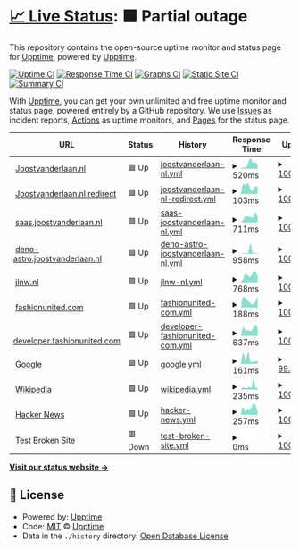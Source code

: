 # [📈 Live Status](https://demo.upptime.js.org): <!--live status--> **🟧 Partial outage**

This repository contains the open-source uptime monitor and status page for [Upptime](https://upptime.js.org), powered by [Upptime](https://github.com/upptime/upptime).

[![Uptime CI](https://github.com/javdl/status.joostvanderlaan.nl/workflows/Uptime%20CI/badge.svg)](https://github.com/javdl/status.joostvanderlaan.nl/actions?query=workflow%3A%22Uptime+CI%22)
[![Response Time CI](https://github.com/javdl/status.joostvanderlaan.nl/workflows/Response%20Time%20CI/badge.svg)](https://github.com/javdl/status.joostvanderlaan.nl/actions?query=workflow%3A%22Response+Time+CI%22)
[![Graphs CI](https://github.com/javdl/status.joostvanderlaan.nl/workflows/Graphs%20CI/badge.svg)](https://github.com/javdl/status.joostvanderlaan.nl/actions?query=workflow%3A%22Graphs+CI%22)
[![Static Site CI](https://github.com/javdl/status.joostvanderlaan.nl/workflows/Static%20Site%20CI/badge.svg)](https://github.com/javdl/status.joostvanderlaan.nl/actions?query=workflow%3A%22Static+Site+CI%22)
[![Summary CI](https://github.com/javdl/status.joostvanderlaan.nl/workflows/Summary%20CI/badge.svg)](https://github.com/javdl/status.joostvanderlaan.nl/actions?query=workflow%3A%22Summary+CI%22)

With [Upptime](https://upptime.js.org), you can get your own unlimited and free uptime monitor and status page, powered entirely by a GitHub repository. We use [Issues](https://github.com/upptime/upptime/issues) as incident reports, [Actions](https://github.com/javdl/status.joostvanderlaan.nl/actions) as uptime monitors, and [Pages](https://demo.upptime.js.org) for the status page.

<!--start: status pages-->
<!-- This summary is generated by Upptime (https://github.com/upptime/upptime) -->
<!-- Do not edit this manually, your changes will be overwritten -->
<!-- prettier-ignore -->
| URL | Status | History | Response Time | Uptime |
| --- | ------ | ------- | ------------- | ------ |
| <img alt="" src="https://icons.duckduckgo.com/ip3/www.joostvanderlaan.nl.ico" height="13"> [Joostvanderlaan.nl](https://www.joostvanderlaan.nl) | 🟩 Up | [joostvanderlaan-nl.yml](https://github.com/javdl/status.joostvanderlaan.nl/commits/HEAD/history/joostvanderlaan-nl.yml) | <details><summary><img alt="Response time graph" src="./graphs/joostvanderlaan-nl/response-time-week.png" height="20"> 520ms</summary><br><a href="https://status.joostvanderlaan.nl/history/joostvanderlaan-nl"><img alt="Response time 519" src="https://img.shields.io/endpoint?url=https%3A%2F%2Fraw.githubusercontent.com%2Fjavdl%2Fstatus.joostvanderlaan.nl%2FHEAD%2Fapi%2Fjoostvanderlaan-nl%2Fresponse-time.json"></a><br><a href="https://status.joostvanderlaan.nl/history/joostvanderlaan-nl"><img alt="24-hour response time 435" src="https://img.shields.io/endpoint?url=https%3A%2F%2Fraw.githubusercontent.com%2Fjavdl%2Fstatus.joostvanderlaan.nl%2FHEAD%2Fapi%2Fjoostvanderlaan-nl%2Fresponse-time-day.json"></a><br><a href="https://status.joostvanderlaan.nl/history/joostvanderlaan-nl"><img alt="7-day response time 520" src="https://img.shields.io/endpoint?url=https%3A%2F%2Fraw.githubusercontent.com%2Fjavdl%2Fstatus.joostvanderlaan.nl%2FHEAD%2Fapi%2Fjoostvanderlaan-nl%2Fresponse-time-week.json"></a><br><a href="https://status.joostvanderlaan.nl/history/joostvanderlaan-nl"><img alt="30-day response time 519" src="https://img.shields.io/endpoint?url=https%3A%2F%2Fraw.githubusercontent.com%2Fjavdl%2Fstatus.joostvanderlaan.nl%2FHEAD%2Fapi%2Fjoostvanderlaan-nl%2Fresponse-time-month.json"></a><br><a href="https://status.joostvanderlaan.nl/history/joostvanderlaan-nl"><img alt="1-year response time 519" src="https://img.shields.io/endpoint?url=https%3A%2F%2Fraw.githubusercontent.com%2Fjavdl%2Fstatus.joostvanderlaan.nl%2FHEAD%2Fapi%2Fjoostvanderlaan-nl%2Fresponse-time-year.json"></a></details> | <details><summary><a href="https://status.joostvanderlaan.nl/history/joostvanderlaan-nl">100.00%</a></summary><a href="https://status.joostvanderlaan.nl/history/joostvanderlaan-nl"><img alt="All-time uptime 100.00%" src="https://img.shields.io/endpoint?url=https%3A%2F%2Fraw.githubusercontent.com%2Fjavdl%2Fstatus.joostvanderlaan.nl%2FHEAD%2Fapi%2Fjoostvanderlaan-nl%2Fuptime.json"></a><br><a href="https://status.joostvanderlaan.nl/history/joostvanderlaan-nl"><img alt="24-hour uptime 100.00%" src="https://img.shields.io/endpoint?url=https%3A%2F%2Fraw.githubusercontent.com%2Fjavdl%2Fstatus.joostvanderlaan.nl%2FHEAD%2Fapi%2Fjoostvanderlaan-nl%2Fuptime-day.json"></a><br><a href="https://status.joostvanderlaan.nl/history/joostvanderlaan-nl"><img alt="7-day uptime 100.00%" src="https://img.shields.io/endpoint?url=https%3A%2F%2Fraw.githubusercontent.com%2Fjavdl%2Fstatus.joostvanderlaan.nl%2FHEAD%2Fapi%2Fjoostvanderlaan-nl%2Fuptime-week.json"></a><br><a href="https://status.joostvanderlaan.nl/history/joostvanderlaan-nl"><img alt="30-day uptime 100.00%" src="https://img.shields.io/endpoint?url=https%3A%2F%2Fraw.githubusercontent.com%2Fjavdl%2Fstatus.joostvanderlaan.nl%2FHEAD%2Fapi%2Fjoostvanderlaan-nl%2Fuptime-month.json"></a><br><a href="https://status.joostvanderlaan.nl/history/joostvanderlaan-nl"><img alt="1-year uptime 100.00%" src="https://img.shields.io/endpoint?url=https%3A%2F%2Fraw.githubusercontent.com%2Fjavdl%2Fstatus.joostvanderlaan.nl%2FHEAD%2Fapi%2Fjoostvanderlaan-nl%2Fuptime-year.json"></a></details>
| <img alt="" src="https://icons.duckduckgo.com/ip3/joostvanderlaan.nl.ico" height="13"> [Joostvanderlaan.nl redirect](https://joostvanderlaan.nl) | 🟩 Up | [joostvanderlaan-nl-redirect.yml](https://github.com/javdl/status.joostvanderlaan.nl/commits/HEAD/history/joostvanderlaan-nl-redirect.yml) | <details><summary><img alt="Response time graph" src="./graphs/joostvanderlaan-nl-redirect/response-time-week.png" height="20"> 103ms</summary><br><a href="https://status.joostvanderlaan.nl/history/joostvanderlaan-nl-redirect"><img alt="Response time 131" src="https://img.shields.io/endpoint?url=https%3A%2F%2Fraw.githubusercontent.com%2Fjavdl%2Fstatus.joostvanderlaan.nl%2FHEAD%2Fapi%2Fjoostvanderlaan-nl-redirect%2Fresponse-time.json"></a><br><a href="https://status.joostvanderlaan.nl/history/joostvanderlaan-nl-redirect"><img alt="24-hour response time 90" src="https://img.shields.io/endpoint?url=https%3A%2F%2Fraw.githubusercontent.com%2Fjavdl%2Fstatus.joostvanderlaan.nl%2FHEAD%2Fapi%2Fjoostvanderlaan-nl-redirect%2Fresponse-time-day.json"></a><br><a href="https://status.joostvanderlaan.nl/history/joostvanderlaan-nl-redirect"><img alt="7-day response time 103" src="https://img.shields.io/endpoint?url=https%3A%2F%2Fraw.githubusercontent.com%2Fjavdl%2Fstatus.joostvanderlaan.nl%2FHEAD%2Fapi%2Fjoostvanderlaan-nl-redirect%2Fresponse-time-week.json"></a><br><a href="https://status.joostvanderlaan.nl/history/joostvanderlaan-nl-redirect"><img alt="30-day response time 131" src="https://img.shields.io/endpoint?url=https%3A%2F%2Fraw.githubusercontent.com%2Fjavdl%2Fstatus.joostvanderlaan.nl%2FHEAD%2Fapi%2Fjoostvanderlaan-nl-redirect%2Fresponse-time-month.json"></a><br><a href="https://status.joostvanderlaan.nl/history/joostvanderlaan-nl-redirect"><img alt="1-year response time 131" src="https://img.shields.io/endpoint?url=https%3A%2F%2Fraw.githubusercontent.com%2Fjavdl%2Fstatus.joostvanderlaan.nl%2FHEAD%2Fapi%2Fjoostvanderlaan-nl-redirect%2Fresponse-time-year.json"></a></details> | <details><summary><a href="https://status.joostvanderlaan.nl/history/joostvanderlaan-nl-redirect">100.00%</a></summary><a href="https://status.joostvanderlaan.nl/history/joostvanderlaan-nl-redirect"><img alt="All-time uptime 100.00%" src="https://img.shields.io/endpoint?url=https%3A%2F%2Fraw.githubusercontent.com%2Fjavdl%2Fstatus.joostvanderlaan.nl%2FHEAD%2Fapi%2Fjoostvanderlaan-nl-redirect%2Fuptime.json"></a><br><a href="https://status.joostvanderlaan.nl/history/joostvanderlaan-nl-redirect"><img alt="24-hour uptime 100.00%" src="https://img.shields.io/endpoint?url=https%3A%2F%2Fraw.githubusercontent.com%2Fjavdl%2Fstatus.joostvanderlaan.nl%2FHEAD%2Fapi%2Fjoostvanderlaan-nl-redirect%2Fuptime-day.json"></a><br><a href="https://status.joostvanderlaan.nl/history/joostvanderlaan-nl-redirect"><img alt="7-day uptime 100.00%" src="https://img.shields.io/endpoint?url=https%3A%2F%2Fraw.githubusercontent.com%2Fjavdl%2Fstatus.joostvanderlaan.nl%2FHEAD%2Fapi%2Fjoostvanderlaan-nl-redirect%2Fuptime-week.json"></a><br><a href="https://status.joostvanderlaan.nl/history/joostvanderlaan-nl-redirect"><img alt="30-day uptime 100.00%" src="https://img.shields.io/endpoint?url=https%3A%2F%2Fraw.githubusercontent.com%2Fjavdl%2Fstatus.joostvanderlaan.nl%2FHEAD%2Fapi%2Fjoostvanderlaan-nl-redirect%2Fuptime-month.json"></a><br><a href="https://status.joostvanderlaan.nl/history/joostvanderlaan-nl-redirect"><img alt="1-year uptime 100.00%" src="https://img.shields.io/endpoint?url=https%3A%2F%2Fraw.githubusercontent.com%2Fjavdl%2Fstatus.joostvanderlaan.nl%2FHEAD%2Fapi%2Fjoostvanderlaan-nl-redirect%2Fuptime-year.json"></a></details>
| <img alt="" src="https://icons.duckduckgo.com/ip3/saas.joostvanderlaan.nl.ico" height="13"> [saas.joostvanderlaan.nl](https://saas.joostvanderlaan.nl) | 🟩 Up | [saas-joostvanderlaan-nl.yml](https://github.com/javdl/status.joostvanderlaan.nl/commits/HEAD/history/saas-joostvanderlaan-nl.yml) | <details><summary><img alt="Response time graph" src="./graphs/saas-joostvanderlaan-nl/response-time-week.png" height="20"> 711ms</summary><br><a href="https://status.joostvanderlaan.nl/history/saas-joostvanderlaan-nl"><img alt="Response time 954" src="https://img.shields.io/endpoint?url=https%3A%2F%2Fraw.githubusercontent.com%2Fjavdl%2Fstatus.joostvanderlaan.nl%2FHEAD%2Fapi%2Fsaas-joostvanderlaan-nl%2Fresponse-time.json"></a><br><a href="https://status.joostvanderlaan.nl/history/saas-joostvanderlaan-nl"><img alt="24-hour response time 735" src="https://img.shields.io/endpoint?url=https%3A%2F%2Fraw.githubusercontent.com%2Fjavdl%2Fstatus.joostvanderlaan.nl%2FHEAD%2Fapi%2Fsaas-joostvanderlaan-nl%2Fresponse-time-day.json"></a><br><a href="https://status.joostvanderlaan.nl/history/saas-joostvanderlaan-nl"><img alt="7-day response time 711" src="https://img.shields.io/endpoint?url=https%3A%2F%2Fraw.githubusercontent.com%2Fjavdl%2Fstatus.joostvanderlaan.nl%2FHEAD%2Fapi%2Fsaas-joostvanderlaan-nl%2Fresponse-time-week.json"></a><br><a href="https://status.joostvanderlaan.nl/history/saas-joostvanderlaan-nl"><img alt="30-day response time 954" src="https://img.shields.io/endpoint?url=https%3A%2F%2Fraw.githubusercontent.com%2Fjavdl%2Fstatus.joostvanderlaan.nl%2FHEAD%2Fapi%2Fsaas-joostvanderlaan-nl%2Fresponse-time-month.json"></a><br><a href="https://status.joostvanderlaan.nl/history/saas-joostvanderlaan-nl"><img alt="1-year response time 954" src="https://img.shields.io/endpoint?url=https%3A%2F%2Fraw.githubusercontent.com%2Fjavdl%2Fstatus.joostvanderlaan.nl%2FHEAD%2Fapi%2Fsaas-joostvanderlaan-nl%2Fresponse-time-year.json"></a></details> | <details><summary><a href="https://status.joostvanderlaan.nl/history/saas-joostvanderlaan-nl">100.00%</a></summary><a href="https://status.joostvanderlaan.nl/history/saas-joostvanderlaan-nl"><img alt="All-time uptime 99.89%" src="https://img.shields.io/endpoint?url=https%3A%2F%2Fraw.githubusercontent.com%2Fjavdl%2Fstatus.joostvanderlaan.nl%2FHEAD%2Fapi%2Fsaas-joostvanderlaan-nl%2Fuptime.json"></a><br><a href="https://status.joostvanderlaan.nl/history/saas-joostvanderlaan-nl"><img alt="24-hour uptime 100.00%" src="https://img.shields.io/endpoint?url=https%3A%2F%2Fraw.githubusercontent.com%2Fjavdl%2Fstatus.joostvanderlaan.nl%2FHEAD%2Fapi%2Fsaas-joostvanderlaan-nl%2Fuptime-day.json"></a><br><a href="https://status.joostvanderlaan.nl/history/saas-joostvanderlaan-nl"><img alt="7-day uptime 100.00%" src="https://img.shields.io/endpoint?url=https%3A%2F%2Fraw.githubusercontent.com%2Fjavdl%2Fstatus.joostvanderlaan.nl%2FHEAD%2Fapi%2Fsaas-joostvanderlaan-nl%2Fuptime-week.json"></a><br><a href="https://status.joostvanderlaan.nl/history/saas-joostvanderlaan-nl"><img alt="30-day uptime 99.89%" src="https://img.shields.io/endpoint?url=https%3A%2F%2Fraw.githubusercontent.com%2Fjavdl%2Fstatus.joostvanderlaan.nl%2FHEAD%2Fapi%2Fsaas-joostvanderlaan-nl%2Fuptime-month.json"></a><br><a href="https://status.joostvanderlaan.nl/history/saas-joostvanderlaan-nl"><img alt="1-year uptime 99.89%" src="https://img.shields.io/endpoint?url=https%3A%2F%2Fraw.githubusercontent.com%2Fjavdl%2Fstatus.joostvanderlaan.nl%2FHEAD%2Fapi%2Fsaas-joostvanderlaan-nl%2Fuptime-year.json"></a></details>
| <img alt="" src="https://icons.duckduckgo.com/ip3/deno-astro.joostvanderlaan.nl.ico" height="13"> [deno-astro.joostvanderlaan.nl](https://deno-astro.joostvanderlaan.nl) | 🟩 Up | [deno-astro-joostvanderlaan-nl.yml](https://github.com/javdl/status.joostvanderlaan.nl/commits/HEAD/history/deno-astro-joostvanderlaan-nl.yml) | <details><summary><img alt="Response time graph" src="./graphs/deno-astro-joostvanderlaan-nl/response-time-week.png" height="20"> 958ms</summary><br><a href="https://status.joostvanderlaan.nl/history/deno-astro-joostvanderlaan-nl"><img alt="Response time 658" src="https://img.shields.io/endpoint?url=https%3A%2F%2Fraw.githubusercontent.com%2Fjavdl%2Fstatus.joostvanderlaan.nl%2FHEAD%2Fapi%2Fdeno-astro-joostvanderlaan-nl%2Fresponse-time.json"></a><br><a href="https://status.joostvanderlaan.nl/history/deno-astro-joostvanderlaan-nl"><img alt="24-hour response time 205" src="https://img.shields.io/endpoint?url=https%3A%2F%2Fraw.githubusercontent.com%2Fjavdl%2Fstatus.joostvanderlaan.nl%2FHEAD%2Fapi%2Fdeno-astro-joostvanderlaan-nl%2Fresponse-time-day.json"></a><br><a href="https://status.joostvanderlaan.nl/history/deno-astro-joostvanderlaan-nl"><img alt="7-day response time 958" src="https://img.shields.io/endpoint?url=https%3A%2F%2Fraw.githubusercontent.com%2Fjavdl%2Fstatus.joostvanderlaan.nl%2FHEAD%2Fapi%2Fdeno-astro-joostvanderlaan-nl%2Fresponse-time-week.json"></a><br><a href="https://status.joostvanderlaan.nl/history/deno-astro-joostvanderlaan-nl"><img alt="30-day response time 658" src="https://img.shields.io/endpoint?url=https%3A%2F%2Fraw.githubusercontent.com%2Fjavdl%2Fstatus.joostvanderlaan.nl%2FHEAD%2Fapi%2Fdeno-astro-joostvanderlaan-nl%2Fresponse-time-month.json"></a><br><a href="https://status.joostvanderlaan.nl/history/deno-astro-joostvanderlaan-nl"><img alt="1-year response time 658" src="https://img.shields.io/endpoint?url=https%3A%2F%2Fraw.githubusercontent.com%2Fjavdl%2Fstatus.joostvanderlaan.nl%2FHEAD%2Fapi%2Fdeno-astro-joostvanderlaan-nl%2Fresponse-time-year.json"></a></details> | <details><summary><a href="https://status.joostvanderlaan.nl/history/deno-astro-joostvanderlaan-nl">100.00%</a></summary><a href="https://status.joostvanderlaan.nl/history/deno-astro-joostvanderlaan-nl"><img alt="All-time uptime 100.00%" src="https://img.shields.io/endpoint?url=https%3A%2F%2Fraw.githubusercontent.com%2Fjavdl%2Fstatus.joostvanderlaan.nl%2FHEAD%2Fapi%2Fdeno-astro-joostvanderlaan-nl%2Fuptime.json"></a><br><a href="https://status.joostvanderlaan.nl/history/deno-astro-joostvanderlaan-nl"><img alt="24-hour uptime 100.00%" src="https://img.shields.io/endpoint?url=https%3A%2F%2Fraw.githubusercontent.com%2Fjavdl%2Fstatus.joostvanderlaan.nl%2FHEAD%2Fapi%2Fdeno-astro-joostvanderlaan-nl%2Fuptime-day.json"></a><br><a href="https://status.joostvanderlaan.nl/history/deno-astro-joostvanderlaan-nl"><img alt="7-day uptime 100.00%" src="https://img.shields.io/endpoint?url=https%3A%2F%2Fraw.githubusercontent.com%2Fjavdl%2Fstatus.joostvanderlaan.nl%2FHEAD%2Fapi%2Fdeno-astro-joostvanderlaan-nl%2Fuptime-week.json"></a><br><a href="https://status.joostvanderlaan.nl/history/deno-astro-joostvanderlaan-nl"><img alt="30-day uptime 100.00%" src="https://img.shields.io/endpoint?url=https%3A%2F%2Fraw.githubusercontent.com%2Fjavdl%2Fstatus.joostvanderlaan.nl%2FHEAD%2Fapi%2Fdeno-astro-joostvanderlaan-nl%2Fuptime-month.json"></a><br><a href="https://status.joostvanderlaan.nl/history/deno-astro-joostvanderlaan-nl"><img alt="1-year uptime 100.00%" src="https://img.shields.io/endpoint?url=https%3A%2F%2Fraw.githubusercontent.com%2Fjavdl%2Fstatus.joostvanderlaan.nl%2FHEAD%2Fapi%2Fdeno-astro-joostvanderlaan-nl%2Fuptime-year.json"></a></details>
| <img alt="" src="https://icons.duckduckgo.com/ip3/jlnw.nl.ico" height="13"> [jlnw.nl](https://jlnw.nl) | 🟩 Up | [jlnw-nl.yml](https://github.com/javdl/status.joostvanderlaan.nl/commits/HEAD/history/jlnw-nl.yml) | <details><summary><img alt="Response time graph" src="./graphs/jlnw-nl/response-time-week.png" height="20"> 768ms</summary><br><a href="https://status.joostvanderlaan.nl/history/jlnw-nl"><img alt="Response time 1198" src="https://img.shields.io/endpoint?url=https%3A%2F%2Fraw.githubusercontent.com%2Fjavdl%2Fstatus.joostvanderlaan.nl%2FHEAD%2Fapi%2Fjlnw-nl%2Fresponse-time.json"></a><br><a href="https://status.joostvanderlaan.nl/history/jlnw-nl"><img alt="24-hour response time 639" src="https://img.shields.io/endpoint?url=https%3A%2F%2Fraw.githubusercontent.com%2Fjavdl%2Fstatus.joostvanderlaan.nl%2FHEAD%2Fapi%2Fjlnw-nl%2Fresponse-time-day.json"></a><br><a href="https://status.joostvanderlaan.nl/history/jlnw-nl"><img alt="7-day response time 768" src="https://img.shields.io/endpoint?url=https%3A%2F%2Fraw.githubusercontent.com%2Fjavdl%2Fstatus.joostvanderlaan.nl%2FHEAD%2Fapi%2Fjlnw-nl%2Fresponse-time-week.json"></a><br><a href="https://status.joostvanderlaan.nl/history/jlnw-nl"><img alt="30-day response time 1198" src="https://img.shields.io/endpoint?url=https%3A%2F%2Fraw.githubusercontent.com%2Fjavdl%2Fstatus.joostvanderlaan.nl%2FHEAD%2Fapi%2Fjlnw-nl%2Fresponse-time-month.json"></a><br><a href="https://status.joostvanderlaan.nl/history/jlnw-nl"><img alt="1-year response time 1198" src="https://img.shields.io/endpoint?url=https%3A%2F%2Fraw.githubusercontent.com%2Fjavdl%2Fstatus.joostvanderlaan.nl%2FHEAD%2Fapi%2Fjlnw-nl%2Fresponse-time-year.json"></a></details> | <details><summary><a href="https://status.joostvanderlaan.nl/history/jlnw-nl">100.00%</a></summary><a href="https://status.joostvanderlaan.nl/history/jlnw-nl"><img alt="All-time uptime 100.00%" src="https://img.shields.io/endpoint?url=https%3A%2F%2Fraw.githubusercontent.com%2Fjavdl%2Fstatus.joostvanderlaan.nl%2FHEAD%2Fapi%2Fjlnw-nl%2Fuptime.json"></a><br><a href="https://status.joostvanderlaan.nl/history/jlnw-nl"><img alt="24-hour uptime 100.00%" src="https://img.shields.io/endpoint?url=https%3A%2F%2Fraw.githubusercontent.com%2Fjavdl%2Fstatus.joostvanderlaan.nl%2FHEAD%2Fapi%2Fjlnw-nl%2Fuptime-day.json"></a><br><a href="https://status.joostvanderlaan.nl/history/jlnw-nl"><img alt="7-day uptime 100.00%" src="https://img.shields.io/endpoint?url=https%3A%2F%2Fraw.githubusercontent.com%2Fjavdl%2Fstatus.joostvanderlaan.nl%2FHEAD%2Fapi%2Fjlnw-nl%2Fuptime-week.json"></a><br><a href="https://status.joostvanderlaan.nl/history/jlnw-nl"><img alt="30-day uptime 100.00%" src="https://img.shields.io/endpoint?url=https%3A%2F%2Fraw.githubusercontent.com%2Fjavdl%2Fstatus.joostvanderlaan.nl%2FHEAD%2Fapi%2Fjlnw-nl%2Fuptime-month.json"></a><br><a href="https://status.joostvanderlaan.nl/history/jlnw-nl"><img alt="1-year uptime 100.00%" src="https://img.shields.io/endpoint?url=https%3A%2F%2Fraw.githubusercontent.com%2Fjavdl%2Fstatus.joostvanderlaan.nl%2FHEAD%2Fapi%2Fjlnw-nl%2Fuptime-year.json"></a></details>
| <img alt="" src="https://icons.duckduckgo.com/ip3/fashionunited.com.ico" height="13"> [fashionunited.com](https://fashionunited.com) | 🟩 Up | [fashionunited-com.yml](https://github.com/javdl/status.joostvanderlaan.nl/commits/HEAD/history/fashionunited-com.yml) | <details><summary><img alt="Response time graph" src="./graphs/fashionunited-com/response-time-week.png" height="20"> 188ms</summary><br><a href="https://status.joostvanderlaan.nl/history/fashionunited-com"><img alt="Response time 198" src="https://img.shields.io/endpoint?url=https%3A%2F%2Fraw.githubusercontent.com%2Fjavdl%2Fstatus.joostvanderlaan.nl%2FHEAD%2Fapi%2Ffashionunited-com%2Fresponse-time.json"></a><br><a href="https://status.joostvanderlaan.nl/history/fashionunited-com"><img alt="24-hour response time 298" src="https://img.shields.io/endpoint?url=https%3A%2F%2Fraw.githubusercontent.com%2Fjavdl%2Fstatus.joostvanderlaan.nl%2FHEAD%2Fapi%2Ffashionunited-com%2Fresponse-time-day.json"></a><br><a href="https://status.joostvanderlaan.nl/history/fashionunited-com"><img alt="7-day response time 188" src="https://img.shields.io/endpoint?url=https%3A%2F%2Fraw.githubusercontent.com%2Fjavdl%2Fstatus.joostvanderlaan.nl%2FHEAD%2Fapi%2Ffashionunited-com%2Fresponse-time-week.json"></a><br><a href="https://status.joostvanderlaan.nl/history/fashionunited-com"><img alt="30-day response time 198" src="https://img.shields.io/endpoint?url=https%3A%2F%2Fraw.githubusercontent.com%2Fjavdl%2Fstatus.joostvanderlaan.nl%2FHEAD%2Fapi%2Ffashionunited-com%2Fresponse-time-month.json"></a><br><a href="https://status.joostvanderlaan.nl/history/fashionunited-com"><img alt="1-year response time 198" src="https://img.shields.io/endpoint?url=https%3A%2F%2Fraw.githubusercontent.com%2Fjavdl%2Fstatus.joostvanderlaan.nl%2FHEAD%2Fapi%2Ffashionunited-com%2Fresponse-time-year.json"></a></details> | <details><summary><a href="https://status.joostvanderlaan.nl/history/fashionunited-com">100.00%</a></summary><a href="https://status.joostvanderlaan.nl/history/fashionunited-com"><img alt="All-time uptime 100.00%" src="https://img.shields.io/endpoint?url=https%3A%2F%2Fraw.githubusercontent.com%2Fjavdl%2Fstatus.joostvanderlaan.nl%2FHEAD%2Fapi%2Ffashionunited-com%2Fuptime.json"></a><br><a href="https://status.joostvanderlaan.nl/history/fashionunited-com"><img alt="24-hour uptime 100.00%" src="https://img.shields.io/endpoint?url=https%3A%2F%2Fraw.githubusercontent.com%2Fjavdl%2Fstatus.joostvanderlaan.nl%2FHEAD%2Fapi%2Ffashionunited-com%2Fuptime-day.json"></a><br><a href="https://status.joostvanderlaan.nl/history/fashionunited-com"><img alt="7-day uptime 100.00%" src="https://img.shields.io/endpoint?url=https%3A%2F%2Fraw.githubusercontent.com%2Fjavdl%2Fstatus.joostvanderlaan.nl%2FHEAD%2Fapi%2Ffashionunited-com%2Fuptime-week.json"></a><br><a href="https://status.joostvanderlaan.nl/history/fashionunited-com"><img alt="30-day uptime 100.00%" src="https://img.shields.io/endpoint?url=https%3A%2F%2Fraw.githubusercontent.com%2Fjavdl%2Fstatus.joostvanderlaan.nl%2FHEAD%2Fapi%2Ffashionunited-com%2Fuptime-month.json"></a><br><a href="https://status.joostvanderlaan.nl/history/fashionunited-com"><img alt="1-year uptime 100.00%" src="https://img.shields.io/endpoint?url=https%3A%2F%2Fraw.githubusercontent.com%2Fjavdl%2Fstatus.joostvanderlaan.nl%2FHEAD%2Fapi%2Ffashionunited-com%2Fuptime-year.json"></a></details>
| <img alt="" src="https://icons.duckduckgo.com/ip3/developer.fashionunited.com.ico" height="13"> [developer.fashionunited.com](https://developer.fashionunited.com) | 🟩 Up | [developer-fashionunited-com.yml](https://github.com/javdl/status.joostvanderlaan.nl/commits/HEAD/history/developer-fashionunited-com.yml) | <details><summary><img alt="Response time graph" src="./graphs/developer-fashionunited-com/response-time-week.png" height="20"> 637ms</summary><br><a href="https://status.joostvanderlaan.nl/history/developer-fashionunited-com"><img alt="Response time 728" src="https://img.shields.io/endpoint?url=https%3A%2F%2Fraw.githubusercontent.com%2Fjavdl%2Fstatus.joostvanderlaan.nl%2FHEAD%2Fapi%2Fdeveloper-fashionunited-com%2Fresponse-time.json"></a><br><a href="https://status.joostvanderlaan.nl/history/developer-fashionunited-com"><img alt="24-hour response time 669" src="https://img.shields.io/endpoint?url=https%3A%2F%2Fraw.githubusercontent.com%2Fjavdl%2Fstatus.joostvanderlaan.nl%2FHEAD%2Fapi%2Fdeveloper-fashionunited-com%2Fresponse-time-day.json"></a><br><a href="https://status.joostvanderlaan.nl/history/developer-fashionunited-com"><img alt="7-day response time 637" src="https://img.shields.io/endpoint?url=https%3A%2F%2Fraw.githubusercontent.com%2Fjavdl%2Fstatus.joostvanderlaan.nl%2FHEAD%2Fapi%2Fdeveloper-fashionunited-com%2Fresponse-time-week.json"></a><br><a href="https://status.joostvanderlaan.nl/history/developer-fashionunited-com"><img alt="30-day response time 728" src="https://img.shields.io/endpoint?url=https%3A%2F%2Fraw.githubusercontent.com%2Fjavdl%2Fstatus.joostvanderlaan.nl%2FHEAD%2Fapi%2Fdeveloper-fashionunited-com%2Fresponse-time-month.json"></a><br><a href="https://status.joostvanderlaan.nl/history/developer-fashionunited-com"><img alt="1-year response time 728" src="https://img.shields.io/endpoint?url=https%3A%2F%2Fraw.githubusercontent.com%2Fjavdl%2Fstatus.joostvanderlaan.nl%2FHEAD%2Fapi%2Fdeveloper-fashionunited-com%2Fresponse-time-year.json"></a></details> | <details><summary><a href="https://status.joostvanderlaan.nl/history/developer-fashionunited-com">100.00%</a></summary><a href="https://status.joostvanderlaan.nl/history/developer-fashionunited-com"><img alt="All-time uptime 83.73%" src="https://img.shields.io/endpoint?url=https%3A%2F%2Fraw.githubusercontent.com%2Fjavdl%2Fstatus.joostvanderlaan.nl%2FHEAD%2Fapi%2Fdeveloper-fashionunited-com%2Fuptime.json"></a><br><a href="https://status.joostvanderlaan.nl/history/developer-fashionunited-com"><img alt="24-hour uptime 100.00%" src="https://img.shields.io/endpoint?url=https%3A%2F%2Fraw.githubusercontent.com%2Fjavdl%2Fstatus.joostvanderlaan.nl%2FHEAD%2Fapi%2Fdeveloper-fashionunited-com%2Fuptime-day.json"></a><br><a href="https://status.joostvanderlaan.nl/history/developer-fashionunited-com"><img alt="7-day uptime 100.00%" src="https://img.shields.io/endpoint?url=https%3A%2F%2Fraw.githubusercontent.com%2Fjavdl%2Fstatus.joostvanderlaan.nl%2FHEAD%2Fapi%2Fdeveloper-fashionunited-com%2Fuptime-week.json"></a><br><a href="https://status.joostvanderlaan.nl/history/developer-fashionunited-com"><img alt="30-day uptime 83.73%" src="https://img.shields.io/endpoint?url=https%3A%2F%2Fraw.githubusercontent.com%2Fjavdl%2Fstatus.joostvanderlaan.nl%2FHEAD%2Fapi%2Fdeveloper-fashionunited-com%2Fuptime-month.json"></a><br><a href="https://status.joostvanderlaan.nl/history/developer-fashionunited-com"><img alt="1-year uptime 83.73%" src="https://img.shields.io/endpoint?url=https%3A%2F%2Fraw.githubusercontent.com%2Fjavdl%2Fstatus.joostvanderlaan.nl%2FHEAD%2Fapi%2Fdeveloper-fashionunited-com%2Fuptime-year.json"></a></details>
| <img alt="" src="https://icons.duckduckgo.com/ip3/www.google.com.ico" height="13"> [Google](https://www.google.com) | 🟩 Up | [google.yml](https://github.com/javdl/status.joostvanderlaan.nl/commits/HEAD/history/google.yml) | <details><summary><img alt="Response time graph" src="./graphs/google/response-time-week.png" height="20"> 161ms</summary><br><a href="https://status.joostvanderlaan.nl/history/google"><img alt="Response time 127" src="https://img.shields.io/endpoint?url=https%3A%2F%2Fraw.githubusercontent.com%2Fjavdl%2Fstatus.joostvanderlaan.nl%2FHEAD%2Fapi%2Fgoogle%2Fresponse-time.json"></a><br><a href="https://status.joostvanderlaan.nl/history/google"><img alt="24-hour response time 158" src="https://img.shields.io/endpoint?url=https%3A%2F%2Fraw.githubusercontent.com%2Fjavdl%2Fstatus.joostvanderlaan.nl%2FHEAD%2Fapi%2Fgoogle%2Fresponse-time-day.json"></a><br><a href="https://status.joostvanderlaan.nl/history/google"><img alt="7-day response time 161" src="https://img.shields.io/endpoint?url=https%3A%2F%2Fraw.githubusercontent.com%2Fjavdl%2Fstatus.joostvanderlaan.nl%2FHEAD%2Fapi%2Fgoogle%2Fresponse-time-week.json"></a><br><a href="https://status.joostvanderlaan.nl/history/google"><img alt="30-day response time 127" src="https://img.shields.io/endpoint?url=https%3A%2F%2Fraw.githubusercontent.com%2Fjavdl%2Fstatus.joostvanderlaan.nl%2FHEAD%2Fapi%2Fgoogle%2Fresponse-time-month.json"></a><br><a href="https://status.joostvanderlaan.nl/history/google"><img alt="1-year response time 127" src="https://img.shields.io/endpoint?url=https%3A%2F%2Fraw.githubusercontent.com%2Fjavdl%2Fstatus.joostvanderlaan.nl%2FHEAD%2Fapi%2Fgoogle%2Fresponse-time-year.json"></a></details> | <details><summary><a href="https://status.joostvanderlaan.nl/history/google">99.92%</a></summary><a href="https://status.joostvanderlaan.nl/history/google"><img alt="All-time uptime 100.00%" src="https://img.shields.io/endpoint?url=https%3A%2F%2Fraw.githubusercontent.com%2Fjavdl%2Fstatus.joostvanderlaan.nl%2FHEAD%2Fapi%2Fgoogle%2Fuptime.json"></a><br><a href="https://status.joostvanderlaan.nl/history/google"><img alt="24-hour uptime 99.45%" src="https://img.shields.io/endpoint?url=https%3A%2F%2Fraw.githubusercontent.com%2Fjavdl%2Fstatus.joostvanderlaan.nl%2FHEAD%2Fapi%2Fgoogle%2Fuptime-day.json"></a><br><a href="https://status.joostvanderlaan.nl/history/google"><img alt="7-day uptime 99.92%" src="https://img.shields.io/endpoint?url=https%3A%2F%2Fraw.githubusercontent.com%2Fjavdl%2Fstatus.joostvanderlaan.nl%2FHEAD%2Fapi%2Fgoogle%2Fuptime-week.json"></a><br><a href="https://status.joostvanderlaan.nl/history/google"><img alt="30-day uptime 99.98%" src="https://img.shields.io/endpoint?url=https%3A%2F%2Fraw.githubusercontent.com%2Fjavdl%2Fstatus.joostvanderlaan.nl%2FHEAD%2Fapi%2Fgoogle%2Fuptime-month.json"></a><br><a href="https://status.joostvanderlaan.nl/history/google"><img alt="1-year uptime 100.00%" src="https://img.shields.io/endpoint?url=https%3A%2F%2Fraw.githubusercontent.com%2Fjavdl%2Fstatus.joostvanderlaan.nl%2FHEAD%2Fapi%2Fgoogle%2Fuptime-year.json"></a></details>
| <img alt="" src="https://icons.duckduckgo.com/ip3/en.wikipedia.org.ico" height="13"> [Wikipedia](https://en.wikipedia.org) | 🟩 Up | [wikipedia.yml](https://github.com/javdl/status.joostvanderlaan.nl/commits/HEAD/history/wikipedia.yml) | <details><summary><img alt="Response time graph" src="./graphs/wikipedia/response-time-week.png" height="20"> 235ms</summary><br><a href="https://status.joostvanderlaan.nl/history/wikipedia"><img alt="Response time 198" src="https://img.shields.io/endpoint?url=https%3A%2F%2Fraw.githubusercontent.com%2Fjavdl%2Fstatus.joostvanderlaan.nl%2FHEAD%2Fapi%2Fwikipedia%2Fresponse-time.json"></a><br><a href="https://status.joostvanderlaan.nl/history/wikipedia"><img alt="24-hour response time 123" src="https://img.shields.io/endpoint?url=https%3A%2F%2Fraw.githubusercontent.com%2Fjavdl%2Fstatus.joostvanderlaan.nl%2FHEAD%2Fapi%2Fwikipedia%2Fresponse-time-day.json"></a><br><a href="https://status.joostvanderlaan.nl/history/wikipedia"><img alt="7-day response time 235" src="https://img.shields.io/endpoint?url=https%3A%2F%2Fraw.githubusercontent.com%2Fjavdl%2Fstatus.joostvanderlaan.nl%2FHEAD%2Fapi%2Fwikipedia%2Fresponse-time-week.json"></a><br><a href="https://status.joostvanderlaan.nl/history/wikipedia"><img alt="30-day response time 198" src="https://img.shields.io/endpoint?url=https%3A%2F%2Fraw.githubusercontent.com%2Fjavdl%2Fstatus.joostvanderlaan.nl%2FHEAD%2Fapi%2Fwikipedia%2Fresponse-time-month.json"></a><br><a href="https://status.joostvanderlaan.nl/history/wikipedia"><img alt="1-year response time 198" src="https://img.shields.io/endpoint?url=https%3A%2F%2Fraw.githubusercontent.com%2Fjavdl%2Fstatus.joostvanderlaan.nl%2FHEAD%2Fapi%2Fwikipedia%2Fresponse-time-year.json"></a></details> | <details><summary><a href="https://status.joostvanderlaan.nl/history/wikipedia">100.00%</a></summary><a href="https://status.joostvanderlaan.nl/history/wikipedia"><img alt="All-time uptime 100.00%" src="https://img.shields.io/endpoint?url=https%3A%2F%2Fraw.githubusercontent.com%2Fjavdl%2Fstatus.joostvanderlaan.nl%2FHEAD%2Fapi%2Fwikipedia%2Fuptime.json"></a><br><a href="https://status.joostvanderlaan.nl/history/wikipedia"><img alt="24-hour uptime 100.00%" src="https://img.shields.io/endpoint?url=https%3A%2F%2Fraw.githubusercontent.com%2Fjavdl%2Fstatus.joostvanderlaan.nl%2FHEAD%2Fapi%2Fwikipedia%2Fuptime-day.json"></a><br><a href="https://status.joostvanderlaan.nl/history/wikipedia"><img alt="7-day uptime 100.00%" src="https://img.shields.io/endpoint?url=https%3A%2F%2Fraw.githubusercontent.com%2Fjavdl%2Fstatus.joostvanderlaan.nl%2FHEAD%2Fapi%2Fwikipedia%2Fuptime-week.json"></a><br><a href="https://status.joostvanderlaan.nl/history/wikipedia"><img alt="30-day uptime 100.00%" src="https://img.shields.io/endpoint?url=https%3A%2F%2Fraw.githubusercontent.com%2Fjavdl%2Fstatus.joostvanderlaan.nl%2FHEAD%2Fapi%2Fwikipedia%2Fuptime-month.json"></a><br><a href="https://status.joostvanderlaan.nl/history/wikipedia"><img alt="1-year uptime 100.00%" src="https://img.shields.io/endpoint?url=https%3A%2F%2Fraw.githubusercontent.com%2Fjavdl%2Fstatus.joostvanderlaan.nl%2FHEAD%2Fapi%2Fwikipedia%2Fuptime-year.json"></a></details>
| <img alt="" src="https://icons.duckduckgo.com/ip3/news.ycombinator.com.ico" height="13"> [Hacker News](https://news.ycombinator.com) | 🟩 Up | [hacker-news.yml](https://github.com/javdl/status.joostvanderlaan.nl/commits/HEAD/history/hacker-news.yml) | <details><summary><img alt="Response time graph" src="./graphs/hacker-news/response-time-week.png" height="20"> 257ms</summary><br><a href="https://status.joostvanderlaan.nl/history/hacker-news"><img alt="Response time 294" src="https://img.shields.io/endpoint?url=https%3A%2F%2Fraw.githubusercontent.com%2Fjavdl%2Fstatus.joostvanderlaan.nl%2FHEAD%2Fapi%2Fhacker-news%2Fresponse-time.json"></a><br><a href="https://status.joostvanderlaan.nl/history/hacker-news"><img alt="24-hour response time 111" src="https://img.shields.io/endpoint?url=https%3A%2F%2Fraw.githubusercontent.com%2Fjavdl%2Fstatus.joostvanderlaan.nl%2FHEAD%2Fapi%2Fhacker-news%2Fresponse-time-day.json"></a><br><a href="https://status.joostvanderlaan.nl/history/hacker-news"><img alt="7-day response time 257" src="https://img.shields.io/endpoint?url=https%3A%2F%2Fraw.githubusercontent.com%2Fjavdl%2Fstatus.joostvanderlaan.nl%2FHEAD%2Fapi%2Fhacker-news%2Fresponse-time-week.json"></a><br><a href="https://status.joostvanderlaan.nl/history/hacker-news"><img alt="30-day response time 294" src="https://img.shields.io/endpoint?url=https%3A%2F%2Fraw.githubusercontent.com%2Fjavdl%2Fstatus.joostvanderlaan.nl%2FHEAD%2Fapi%2Fhacker-news%2Fresponse-time-month.json"></a><br><a href="https://status.joostvanderlaan.nl/history/hacker-news"><img alt="1-year response time 294" src="https://img.shields.io/endpoint?url=https%3A%2F%2Fraw.githubusercontent.com%2Fjavdl%2Fstatus.joostvanderlaan.nl%2FHEAD%2Fapi%2Fhacker-news%2Fresponse-time-year.json"></a></details> | <details><summary><a href="https://status.joostvanderlaan.nl/history/hacker-news">100.00%</a></summary><a href="https://status.joostvanderlaan.nl/history/hacker-news"><img alt="All-time uptime 100.00%" src="https://img.shields.io/endpoint?url=https%3A%2F%2Fraw.githubusercontent.com%2Fjavdl%2Fstatus.joostvanderlaan.nl%2FHEAD%2Fapi%2Fhacker-news%2Fuptime.json"></a><br><a href="https://status.joostvanderlaan.nl/history/hacker-news"><img alt="24-hour uptime 100.00%" src="https://img.shields.io/endpoint?url=https%3A%2F%2Fraw.githubusercontent.com%2Fjavdl%2Fstatus.joostvanderlaan.nl%2FHEAD%2Fapi%2Fhacker-news%2Fuptime-day.json"></a><br><a href="https://status.joostvanderlaan.nl/history/hacker-news"><img alt="7-day uptime 100.00%" src="https://img.shields.io/endpoint?url=https%3A%2F%2Fraw.githubusercontent.com%2Fjavdl%2Fstatus.joostvanderlaan.nl%2FHEAD%2Fapi%2Fhacker-news%2Fuptime-week.json"></a><br><a href="https://status.joostvanderlaan.nl/history/hacker-news"><img alt="30-day uptime 100.00%" src="https://img.shields.io/endpoint?url=https%3A%2F%2Fraw.githubusercontent.com%2Fjavdl%2Fstatus.joostvanderlaan.nl%2FHEAD%2Fapi%2Fhacker-news%2Fuptime-month.json"></a><br><a href="https://status.joostvanderlaan.nl/history/hacker-news"><img alt="1-year uptime 100.00%" src="https://img.shields.io/endpoint?url=https%3A%2F%2Fraw.githubusercontent.com%2Fjavdl%2Fstatus.joostvanderlaan.nl%2FHEAD%2Fapi%2Fhacker-news%2Fuptime-year.json"></a></details>
| <img alt="" src="https://icons.duckduckgo.com/ip3/thissitedoesnotexist.koj.co.ico" height="13"> [Test Broken Site](https://thissitedoesnotexist.koj.co) | 🟥 Down | [test-broken-site.yml](https://github.com/javdl/status.joostvanderlaan.nl/commits/HEAD/history/test-broken-site.yml) | <details><summary><img alt="Response time graph" src="./graphs/test-broken-site/response-time-week.png" height="20"> 0ms</summary><br><a href="https://status.joostvanderlaan.nl/history/test-broken-site"><img alt="Response time 0" src="https://img.shields.io/endpoint?url=https%3A%2F%2Fraw.githubusercontent.com%2Fjavdl%2Fstatus.joostvanderlaan.nl%2FHEAD%2Fapi%2Ftest-broken-site%2Fresponse-time.json"></a><br><a href="https://status.joostvanderlaan.nl/history/test-broken-site"><img alt="24-hour response time 0" src="https://img.shields.io/endpoint?url=https%3A%2F%2Fraw.githubusercontent.com%2Fjavdl%2Fstatus.joostvanderlaan.nl%2FHEAD%2Fapi%2Ftest-broken-site%2Fresponse-time-day.json"></a><br><a href="https://status.joostvanderlaan.nl/history/test-broken-site"><img alt="7-day response time 0" src="https://img.shields.io/endpoint?url=https%3A%2F%2Fraw.githubusercontent.com%2Fjavdl%2Fstatus.joostvanderlaan.nl%2FHEAD%2Fapi%2Ftest-broken-site%2Fresponse-time-week.json"></a><br><a href="https://status.joostvanderlaan.nl/history/test-broken-site"><img alt="30-day response time 0" src="https://img.shields.io/endpoint?url=https%3A%2F%2Fraw.githubusercontent.com%2Fjavdl%2Fstatus.joostvanderlaan.nl%2FHEAD%2Fapi%2Ftest-broken-site%2Fresponse-time-month.json"></a><br><a href="https://status.joostvanderlaan.nl/history/test-broken-site"><img alt="1-year response time 0" src="https://img.shields.io/endpoint?url=https%3A%2F%2Fraw.githubusercontent.com%2Fjavdl%2Fstatus.joostvanderlaan.nl%2FHEAD%2Fapi%2Ftest-broken-site%2Fresponse-time-year.json"></a></details> | <details><summary><a href="https://status.joostvanderlaan.nl/history/test-broken-site">100.00%</a></summary><a href="https://status.joostvanderlaan.nl/history/test-broken-site"><img alt="All-time uptime 100.00%" src="https://img.shields.io/endpoint?url=https%3A%2F%2Fraw.githubusercontent.com%2Fjavdl%2Fstatus.joostvanderlaan.nl%2FHEAD%2Fapi%2Ftest-broken-site%2Fuptime.json"></a><br><a href="https://status.joostvanderlaan.nl/history/test-broken-site"><img alt="24-hour uptime 100.00%" src="https://img.shields.io/endpoint?url=https%3A%2F%2Fraw.githubusercontent.com%2Fjavdl%2Fstatus.joostvanderlaan.nl%2FHEAD%2Fapi%2Ftest-broken-site%2Fuptime-day.json"></a><br><a href="https://status.joostvanderlaan.nl/history/test-broken-site"><img alt="7-day uptime 100.00%" src="https://img.shields.io/endpoint?url=https%3A%2F%2Fraw.githubusercontent.com%2Fjavdl%2Fstatus.joostvanderlaan.nl%2FHEAD%2Fapi%2Ftest-broken-site%2Fuptime-week.json"></a><br><a href="https://status.joostvanderlaan.nl/history/test-broken-site"><img alt="30-day uptime 100.00%" src="https://img.shields.io/endpoint?url=https%3A%2F%2Fraw.githubusercontent.com%2Fjavdl%2Fstatus.joostvanderlaan.nl%2FHEAD%2Fapi%2Ftest-broken-site%2Fuptime-month.json"></a><br><a href="https://status.joostvanderlaan.nl/history/test-broken-site"><img alt="1-year uptime 100.00%" src="https://img.shields.io/endpoint?url=https%3A%2F%2Fraw.githubusercontent.com%2Fjavdl%2Fstatus.joostvanderlaan.nl%2FHEAD%2Fapi%2Ftest-broken-site%2Fuptime-year.json"></a></details>

<!--end: status pages-->

[**Visit our status website →**](https://demo.upptime.js.org)

## 📄 License

- Powered by: [Upptime](https://github.com/upptime/upptime)
- Code: [MIT](./LICENSE) © [Upptime](https://upptime.js.org)
- Data in the `./history` directory: [Open Database License](https://opendatacommons.org/licenses/odbl/1-0/)
